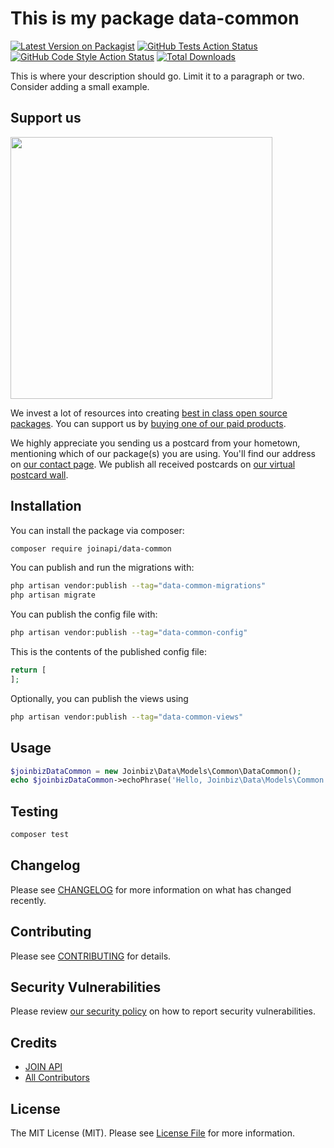 # This is my package data-common

[![Latest Version on Packagist](https://img.shields.io/packagist/v/joinapi/data-common.svg?style=flat-square)](https://packagist.org/packages/joinapi/data-common)
[![GitHub Tests Action Status](https://img.shields.io/github/actions/workflow/status/joinapi/data-common/run-tests.yml?branch=main&label=tests&style=flat-square)](https://github.com/joinapi/data-common/actions?query=workflow%3Arun-tests+branch%3Amain)
[![GitHub Code Style Action Status](https://img.shields.io/github/actions/workflow/status/joinapi/data-common/fix-php-code-style-issues.yml?branch=main&label=code%20style&style=flat-square)](https://github.com/joinapi/data-common/actions?query=workflow%3A"Fix+PHP+code+style+issues"+branch%3Amain)
[![Total Downloads](https://img.shields.io/packagist/dt/joinapi/data-common.svg?style=flat-square)](https://packagist.org/packages/joinapi/data-common)

This is where your description should go. Limit it to a paragraph or two. Consider adding a small example.

## Support us

[<img src="https://github-ads.s3.eu-central-1.amazonaws.com/data-common.jpg?t=1" width="419px" />](https://spatie.be/github-ad-click/data-common)

We invest a lot of resources into creating [best in class open source packages](https://spatie.be/open-source). You can support us by [buying one of our paid products](https://spatie.be/open-source/support-us).

We highly appreciate you sending us a postcard from your hometown, mentioning which of our package(s) you are using. You'll find our address on [our contact page](https://spatie.be/about-us). We publish all received postcards on [our virtual postcard wall](https://spatie.be/open-source/postcards).

## Installation

You can install the package via composer:

```bash
composer require joinapi/data-common
```

You can publish and run the migrations with:

```bash
php artisan vendor:publish --tag="data-common-migrations"
php artisan migrate
```

You can publish the config file with:

```bash
php artisan vendor:publish --tag="data-common-config"
```

This is the contents of the published config file:

```php
return [
];
```

Optionally, you can publish the views using

```bash
php artisan vendor:publish --tag="data-common-views"
```

## Usage

```php
$joinbizDataCommon = new Joinbiz\Data\Models\Common\DataCommon();
echo $joinbizDataCommon->echoPhrase('Hello, Joinbiz\Data\Models\Common!');
```

## Testing

```bash
composer test
```

## Changelog

Please see [CHANGELOG](CHANGELOG.md) for more information on what has changed recently.

## Contributing

Please see [CONTRIBUTING](CONTRIBUTING.md) for details.

## Security Vulnerabilities

Please review [our security policy](../../security/policy) on how to report security vulnerabilities.

## Credits

- [JOIN API](https://github.com/joinapi)
- [All Contributors](../../contributors)

## License

The MIT License (MIT). Please see [License File](LICENSE.md) for more information.
